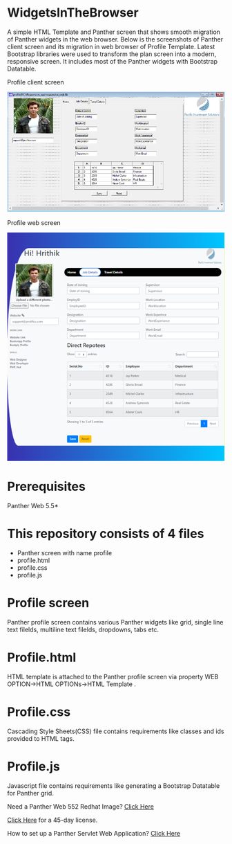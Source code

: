 # WidgetsInTheBrowser
A simple HTML Template and Panther screen that shows smooth migration of Panther widgets in the web browser. Below is the screenshots of Panther client screen and its migration in web browser of Profile Template. Latest Bootstrap libraries were used to transform the plan screen into a modern, responsive screen. It includes most of the Panther widgets with Bootstrap Datatable.

Profile client screen

![](ProfileClient.PNG)

Profile web screen

![](ProfileWeb.PNG)

# Prerequisites
Panther Web 5.5*

# This repository consists of 4 files
* Panther screen with name profile
* profile.html
* profile.css
* profile.js

# Profile screen
Panther profile screen contains various Panther widgets like grid, single line text filelds, multiline text filelds, dropdowns, tabs etc.

# Profile.html
HTML template is attached to the Panther profile screen via property WEB OPTION->HTML OPTIONs->HTML Template .

# Profile.css
Cascading Style Sheets(CSS) file contains requirements like classes and ids provided to HTML tags.

# Profile.js
Javascript file contains requirements like generating a Bootstrap Datatable for Panther grid.

Need a Panther Web 552 Redhat Image? [Click Here](https://hub.docker.com/r/prolificspanther/pantherweb "Named link title") 

[Click Here](https://prolifics.com/panther-trial-license-request/ "Named link title") for a 45-day license.

How to set up a Panther Servlet Web Application? [Click Here](https://github.com/ProlificsPanther/PantherWeb/releases "Named link title")

